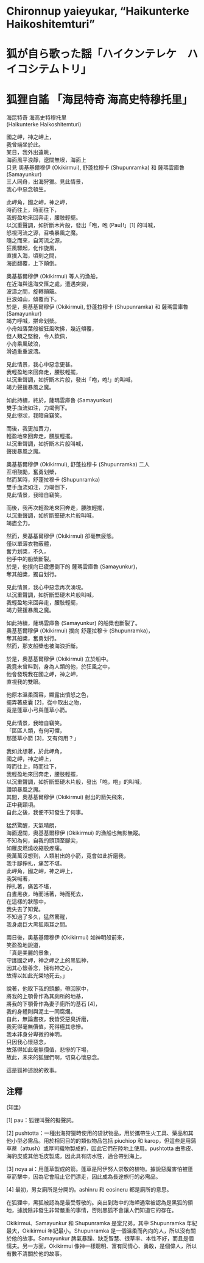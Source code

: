 # Chironnup yaieyukar, “Haikunterke Haikoshitemturi”    
# 狐が自ら歌った謡「ハイクンテレケ　ハイコシテムトリ」    
# 狐狸自謠 「海昆特奇 海高史特穆托里」    
  
海昆特奇 海高史特穆托里    
(Haikunterke Haikoshitemturi)    
    
國之岬，神之岬上，    
我曾端坐於此。    
某日，我外出遠眺，    
海面風平浪靜，遼闊無垠，海面上    
只見 奧基基爾穆伊 (Okikirmui), 舒蓬拉穆卡 (Shupunramka) 和 薩瑪雲庫魯 (Samayunkur)    
三人同舟，出海狩獵。見此情景，    
我心中惡念頓生。    
    
此岬角，國之岬，神之岬，    
時而往上，時而往下，  
我輕盈地來回奔走，腰肢輕擺。    
以沉重聲調，如折斷木片般，發出「咆，咆 (Pau)!」[1] 的叫喊，    
怒視河流之源，召喚暴風之魔。    
隨之而來，自河流之源，    
狂風驟起，化作旋風，    
直撲入海，頃刻之間，    
海面翻覆，上下顛倒。    
    
奧基基爾穆伊 (Okikirmui) 等人的漁船，    
在近海與遠海交匯之處，遭遇突變，    
波濤之間，旋轉顛簸。    
巨浪如山，傾覆而下。    
於是，奧基基爾穆伊 (Okikirmui), 舒蓬拉穆卡 (Shupunramka) 和 薩瑪雲庫魯 (Samayunkur)    
竭力呼喊，拼命划槳。    
小舟如落葉般被狂風吹拂，幾近傾覆，    
但人類之堅毅，令人欽佩，    
小舟乘風破浪，    
滑過重重波濤。    
    
見此情景，我心中惡念更甚。    
我輕盈地來回奔走，腰肢輕擺，    
以沉重聲調，如折斷木片般，發出「咆，咆!」的叫喊，    
竭力聲援暴風之魔。    
    
如此持續，終於，薩瑪雲庫魯 (Samayunkur)    
雙手血流如注，力竭倒下。    
見此慘狀，我暗自竊笑。    
    
而後，我更加賣力，    
輕盈地來回奔走，腰肢輕擺。    
以沉重聲調，如折斷木片般叫喊，    
聲援暴風之魔。    
    
奧基基爾穆伊 (Okikirmui), 舒蓬拉穆卡 (Shupunramka) 二人    
互相鼓勵，奮勇划槳，    
然而某時，舒蓬拉穆卡 (Shupunramka)    
雙手血流如注，力竭倒下，    
見此情景，我暗自竊笑。    
    
而後，我再次輕盈地來回奔走，腰肢輕擺，    
以沉重聲調，如折斷堅硬木片般叫喊，    
竭盡全力。    
    
然而，奧基基爾穆伊 (Okikirmui) 卻毫無疲態。    
僅以單薄衣物蔽體，    
奮力划槳，不久，    
他手中的船槳斷裂。    
於是，他撲向已疲憊倒下的 薩瑪雲庫魯 (Samayunkur)，    
奪其船槳，獨自划行。    
    
見此情景，我心中惡念再次湧現。    
以沉重聲調，如折斷堅硬木片般叫喊，    
我輕盈地來回奔走，腰肢輕擺，    
竭力聲援暴風之魔。    
    
如此持續，薩瑪雲庫魯 (Samayunkur) 的船槳也斷裂了。    
奧基基爾穆伊 (Okikirmui) 撲向 舒蓬拉穆卡 (Shupunramka)，    
奪其船槳，奮勇划行。    
然而，那支船槳也被海浪折斷。    
    
於是，奧基基爾穆伊 (Okikirmui) 立於船中。    
我竟未曾料到，身為人類的他，於狂風之中，    
他會發現我在國之岬，神之岬，    
直視我的雙眼。    
    
他原本溫柔面容，顯露出憤怒之色，    
擺弄著皮囊 [2]，從中取出之物，    
竟是蓬草小弓與蓬草小箭。    
    
見此情景，我暗自竊笑。    
「區區人類，有何可懼，    
那蓬草小箭 [3]，又有何用？」    
    
我如此想著，於此岬角，    
國之岬，神之岬上，     
時而往上，時而往下，      
我輕盈地來回奔走，腰肢輕擺，    
以沉重聲調，如折斷堅硬木片般，發出「咆，咆」的叫喊，    
讚頌暴風之魔。    
其間，奧基基爾穆伊 (Okikirmui) 射出的箭矢飛來，    
正中我頸項。    
自此之後，我便不知發生了何事。    
    
猛然驚醒，天氣晴朗，    
海面遼闊，奧基基爾穆伊 (Okikirmui) 的漁船也無影無蹤。    
不知為何，自我的頭頂至腳尖，    
如雁皮燃燒收縮般疼痛。    
我萬萬沒想到，人類射出的小箭，竟會如此折磨我，    
我手腳掙扎，痛苦不堪。    
此岬角，國之岬，神之岬上，    
我哭喊著，    
掙扎著，痛苦不堪，    
白晝黑夜，時而活著，時而死去，    
在這樣的狀態中，    
我失去了知覺。    
不知過了多久，猛然驚醒，    
我身處巨大黑狐兩耳之間。    
    
兩日後，奧基基爾穆伊 (Okikirmui) 如神明般前來，    
笑盈盈地說道，    
「真是美麗的景象，    
守護國之岬，神之岬之上的黑狐神，    
因其心懷善念，擁有神之心，    
故得以如此光榮地死去。」    
    
說著，他取下我的頭顱，帶回家中，    
將我的上顎骨作為其廁所的地基，    
將我的下顎骨作為妻子廁所的基石 [4]，    
我的身體則與泥土一同腐爛。    
自此，無論晝夜，我皆受惡臭折磨，    
我死得毫無價值，死得極其悲慘。    
我本非身分卑微的神明，    
只因我心懷惡念，    
故落得如此毫無價值，悲慘的下場，    
故此，未來的狐狸們啊，切莫心懷惡念。    
    
這是狐神述說的故事。    
  
    
## 注釋    
    
(知里)    
    
[1] pau：狐狸叫聲的擬聲詞。    
    
[2] pushtotta：一種出海狩獵時使用的袋狀物品，用於攜帶生火工具、藥品和其他小型必需品。用於相同目的的類似物品包括 piuchiop 和 karop，但這些是用蒲草蓆（attush）或厚司織物製成的，因此它們在陸地上使用。pushtotta 由熊皮、海豹皮或其他毛皮製成，因此具有防水性，適合帶到海上。    
    
[3] noya ai：用蓬草製成的箭。蓬草是阿伊努人崇敬的植物。據說惡魔害怕被蓬草箭擊中，因為它會阻止它們漂走，因此成為長途旅行的必需品。    
    
[4] 最初，男女廁所是分開的。ashinru 和 eosineru 都是廁所的意思。    
    
在狐狸中，黑狐被認為是最受尊敬的。突出到海中的海岬通常被認為是黑狐的領地，據說除非發生非常嚴重的事情，否則黑狐不會讓人們知道它的存在。    
    
Okikirmui、Samayunkur 和 Shupunramka 是堂兄弟，其中 Shupunramka 年紀最大，Okikirmui 年紀最小。Shupunramka 是一個溫柔而內向的人，所以沒有關於他的故事。Samayunkur 脾氣暴躁、缺乏智慧、很草率、本性不好，而且是個懦夫。另一方面，Okikirmui 像神一樣聰明、富有同情心、勇敢，是個偉人，所以有數不清關於他的故事。    
